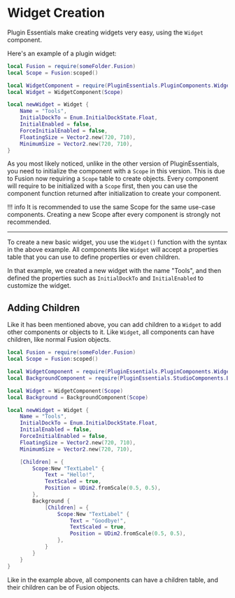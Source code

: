 # Widget Creation

Plugin Essentials make creating widgets very easy, using the `Widget` component.

Here's an example of a plugin widget:

```lua
local Fusion = require(someFolder.Fusion)
local Scope = Fusion:scoped()

local WidgetComponent = require(PluginEssentials.PluginComponents.Widget)
local Widget = WidgetComponent(Scope)

local newWidget = Widget {
	Name = "Tools",
	InitialDockTo = Enum.InitialDockState.Float,
	InitialEnabled = false,
	ForceInitialEnabled = false,
	FloatingSize = Vector2.new(720, 710),
	MinimumSize = Vector2.new(720, 710),
}
```

As you most likely noticed, unlike in the other version of PluginEssentials, you need to initialize the component with a `Scope` in this version. This is due to Fusion now requiring a `Scope` table to create objects. Every component will require to be initialized with a `Scope` first, then you can use the component function returned after initialization to create your component.

!!! info
    It is recommended to use the same Scope for the same use-case components. Creating a new Scope after every component is strongly not recommended.

-----

To create a new basic widget, you use the `Widget()` function with the syntax in the above example. All components like `Widget` will accept a properties table that you can use to define properties or even children.

In that example, we created a new widget with the name "Tools", and then defined the properties such as `InitialDockTo` and `InitialEnabled` to customize the widget.

## Adding Children

Like it has been mentioned above, you can add children to a `Widget` to add other components or objects to it. Like `Widget`, all components can have children, like normal Fusion objects.

```lua
local Fusion = require(someFolder.Fusion)
local Scope = Fusion:scoped()

local WidgetComponent = require(PluginEssentials.PluginComponents.Widget)
local BackgroundComponent = require(PluginEssentials.StudioComponents.Background)

local Widget = WidgetComponent(Scope)
local Background = BackgroundComponent(Scope)

local newWidget = Widget {
	Name = "Tools",
	InitialDockTo = Enum.InitialDockState.Float,
	InitialEnabled = false,
	ForceInitialEnabled = false,
	FloatingSize = Vector2.new(720, 710),
	MinimumSize = Vector2.new(720, 710),

    [Children] = {
        Scope:New "TextLabel" {
            Text = "Hello!",
            TextScaled = true,
            Position = UDim2.fromScale(0.5, 0.5),
        },
        Background {
            [Children] = {
                Scope:New "TextLabel" {
                    Text = "Goodbye!",
                    TextScaled = true,
                    Position = UDim2.fromScale(0.5, 0.5),
                },
            }
        }
    }
}
```

Like in the example above, all components can have a children table, and their children can be of Fusion objects.

